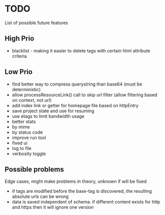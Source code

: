 # TODO

List of possible future features

## High Prio

 * blacklist - making it easier to delete tags with certain html attribute criteria

## Low Prio

* find better way to compress querystring than base64 (must be deterministic)
* allow processResourceLink() call to skip url filter (allow filtering based on context, not url)
* add index link or getter for homepage file based on httpEntry
* save project state and use for resuming
 * use etags to limit bandwidth usage
* better stats
 * by mime
 * by status code
* improve run tool
 * fixed ui
 * log to file
 * verbosity toggle

## Possible problems

Edge cases, might make problems in theory, unknown if will be fixed

 * if tags are modified before the base-tag is discovered, the resulting absolute urls can be wrong
 * data is saved independent of schema. if different content exists for http and https then it will ignore one version
